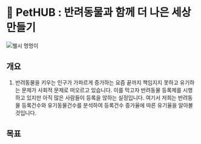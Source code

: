 # :dog: PetHUB : 반려동물과 함께 더 나은 세상 만들기 
![웰시 멍멍이](https://github.com/user-attachments/assets/f4a11148-2211-40ca-b964-f792453e16c6)
## 개요
1. 반려동물을 키우는 인구가 가파르게 증가하는 요즘 끝까지 책임지지 못하고 유기하는 문제가 사회적 문제로 떠오르고 있습니다. 이를 막고자 반려동물 등록제를 시행하고 있지만 아직 많은 사람들이 등록을 않하는 실정입니다. 여기서 저희는 반려동물 등록건수와 유기동물건수를 분석하여 등록건수 증가율에 따른 유기율을 알아볼 것입니다.

## 목표
